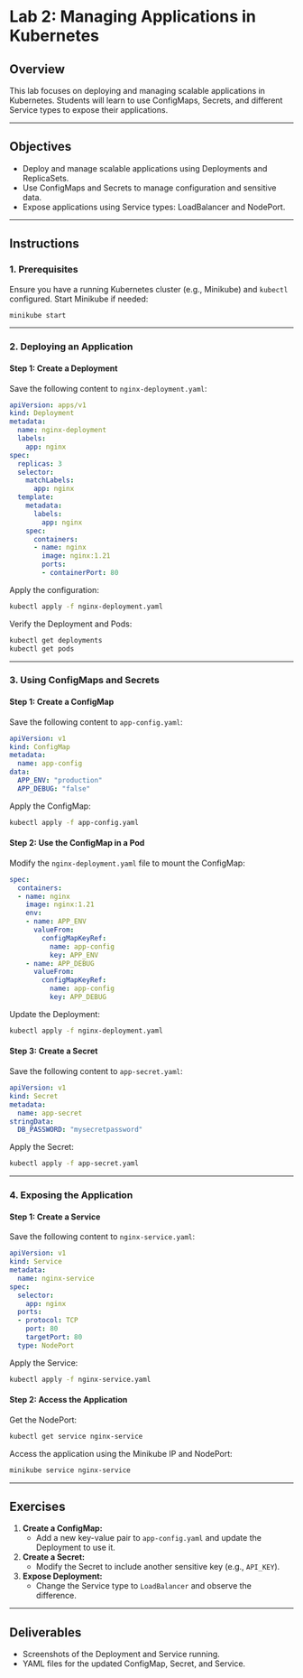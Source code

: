 # Lab 2: Managing Applications in Kubernetes

## Overview
This lab focuses on deploying and managing scalable applications in Kubernetes. Students will learn to use ConfigMaps, Secrets, and different Service types to expose their applications.

---

## Objectives
- Deploy and manage scalable applications using Deployments and ReplicaSets.
- Use ConfigMaps and Secrets to manage configuration and sensitive data.
- Expose applications using Service types: LoadBalancer and NodePort.

---

## Instructions

### 1. Prerequisites
Ensure you have a running Kubernetes cluster (e.g., Minikube) and `kubectl` configured. Start Minikube if needed:
```bash
minikube start
```

---

### 2. Deploying an Application
#### Step 1: Create a Deployment
Save the following content to `nginx-deployment.yaml`:
```yaml
apiVersion: apps/v1
kind: Deployment
metadata:
  name: nginx-deployment
  labels:
    app: nginx
spec:
  replicas: 3
  selector:
    matchLabels:
      app: nginx
  template:
    metadata:
      labels:
        app: nginx
    spec:
      containers:
      - name: nginx
        image: nginx:1.21
        ports:
        - containerPort: 80
```

Apply the configuration:
```bash
kubectl apply -f nginx-deployment.yaml
```

Verify the Deployment and Pods:
```bash
kubectl get deployments
kubectl get pods
```

---

### 3. Using ConfigMaps and Secrets
#### Step 1: Create a ConfigMap
Save the following content to `app-config.yaml`:
```yaml
apiVersion: v1
kind: ConfigMap
metadata:
  name: app-config
data:
  APP_ENV: "production"
  APP_DEBUG: "false"
```

Apply the ConfigMap:
```bash
kubectl apply -f app-config.yaml
```

#### Step 2: Use the ConfigMap in a Pod
Modify the `nginx-deployment.yaml` file to mount the ConfigMap:
```yaml
spec:
  containers:
  - name: nginx
    image: nginx:1.21
    env:
    - name: APP_ENV
      valueFrom:
        configMapKeyRef:
          name: app-config
          key: APP_ENV
    - name: APP_DEBUG
      valueFrom:
        configMapKeyRef:
          name: app-config
          key: APP_DEBUG
```
Update the Deployment:
```bash
kubectl apply -f nginx-deployment.yaml
```

#### Step 3: Create a Secret
Save the following content to `app-secret.yaml`:
```yaml
apiVersion: v1
kind: Secret
metadata:
  name: app-secret
stringData:
  DB_PASSWORD: "mysecretpassword"
```

Apply the Secret:
```bash
kubectl apply -f app-secret.yaml
```

---

### 4. Exposing the Application
#### Step 1: Create a Service
Save the following content to `nginx-service.yaml`:
```yaml
apiVersion: v1
kind: Service
metadata:
  name: nginx-service
spec:
  selector:
    app: nginx
  ports:
  - protocol: TCP
    port: 80
    targetPort: 80
  type: NodePort
```

Apply the Service:
```bash
kubectl apply -f nginx-service.yaml
```

#### Step 2: Access the Application
Get the NodePort:
```bash
kubectl get service nginx-service
```
Access the application using the Minikube IP and NodePort:
```bash
minikube service nginx-service
```

---

## Exercises
1. **Create a ConfigMap:**
   - Add a new key-value pair to `app-config.yaml` and update the Deployment to use it.
2. **Create a Secret:**
   - Modify the Secret to include another sensitive key (e.g., `API_KEY`).
3. **Expose Deployment:**
   - Change the Service type to `LoadBalancer` and observe the difference.

---

## Deliverables
- Screenshots of the Deployment and Service running.
- YAML files for the updated ConfigMap, Secret, and Service.
